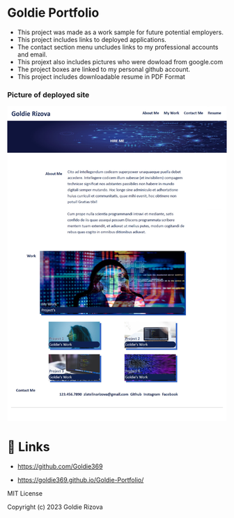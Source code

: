# Goldie Portfolio







- This project was made as a work sample for future potential employers.
- This project includes links to deployed applications.
- The contact section menu uncludes links to my professional accounts and email.
- This projext also includes pictures who were dowload from google.com
- The project boxes are linked to my personal github account.
-  This project includes downloadable resume in PDF Format




### Picture of deployed site
<img src="./images/Portfolio webpage.jpg">

# 🔗 Links

- https://github.com/Goldie369

- https://goldie369.github.io/Goldie-Portfolio/



MIT License

Copyright (c) 2023 Goldie Rizova

